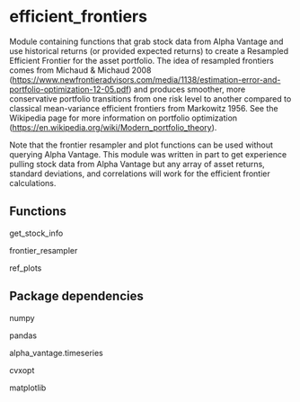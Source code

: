 # efficient_frontiers
Module containing functions that grab stock data from Alpha Vantage
and use historical returns (or provided expected returns) to create
a Resampled Efficient Frontier for the asset portfolio. The idea
of resampled frontiers comes from Michaud & Michaud 2008 (https://www.newfrontieradvisors.com/media/1138/estimation-error-and-portfolio-optimization-12-05.pdf) and produces
smoother, more conservative portfolio transitions from one risk level
to another compared to classical mean-variance efficient frontiers from
Markowitz 1956. See the Wikipedia page for more information on 
portfolio optimization (https://en.wikipedia.org/wiki/Modern_portfolio_theory).

Note that the frontier resampler and plot functions can be used without
querying Alpha Vantage. This module was written in part to get experience
pulling stock data from Alpha Vantage but any array of asset returns,
standard deviations, and correlations will work for the efficient 
frontier calculations. 

Functions
---------
get_stock_info

frontier_resampler

ref_plots
    
Package dependencies
--------------------
numpy

pandas

alpha_vantage.timeseries

cvxopt

matplotlib

